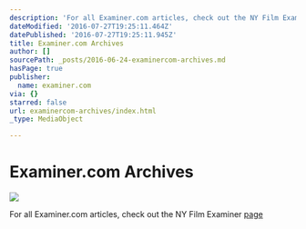 ```yaml
---
description: 'For all Examiner.com articles, check out the NY Film Examiner page'
dateModified: '2016-07-27T19:25:11.464Z'
datePublished: '2016-07-27T19:25:11.945Z'
title: Examiner.com Archives
author: []
sourcePath: _posts/2016-06-24-examinercom-archives.md
hasPage: true
publisher:
  name: examiner.com
via: {}
starred: false
url: examinercom-archives/index.html
_type: MediaObject

---
```

# Examiner.com Archives
![](https://the-grid-user-content.s3-us-west-2.amazonaws.com/df85fcb5-03d7-4a0f-af05-cfcea059e565.jpg)

For all Examiner.com articles, check out the NY Film Examiner [page][0]

[0]: http://www.examiner.com/film-in-new-york/marcos-bernal-salas